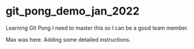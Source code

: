 # git_pong_demo_jan_2022

Learning Git Pong
I need to master this so I can be a good team member.

Max was here. Adding some detailed instructions.